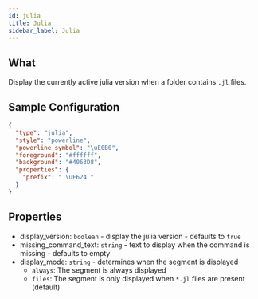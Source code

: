 ```yaml
---
id: julia
title: Julia
sidebar_label: Julia
---
```


## What

Display the currently active julia version when a folder contains `.jl` files.

## Sample Configuration

```json
{
  "type": "julia",
  "style": "powerline",
  "powerline_symbol": "\uE0B0",
  "foreground": "#ffffff",
  "background": "#4063D8",
  "properties": {
    "prefix": " \uE624 "
  }
}
```

## Properties

- display_version: `boolean` - display the julia version - defaults to `true`
- missing_command_text: `string` - text to display when the command is missing - defaults to empty
- display_mode: `string` - determines when the segment is displayed
  - `always`: The segment is always displayed
  - `files`: The segment is only displayed when `*.jl` files are present (default)
